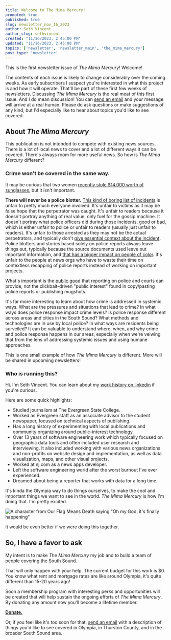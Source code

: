 ```yaml
---
title: Welcome to The Mima Mercury!
promoted: true
published: true
slug: newsletter_nov_16_2023
author: Seth Vincent
author_slug: sethvincent
created: "11/16/2023, 2:45:00 PM"
updated: "11/16/2023, 2:45:00 PM"
topics: ['newsletter', 'newsletter_main', 'the_mima_mercury']
post_type: 'newsletter'
---
```


This is the first newsletter issue of _The Mima Mercury_! Welcome!

The contents of each issue is likely to change considerably over the coming weeks. As early subscribers I suspect you're interested in what this project is and how it will operate. That'll be part of these first few weeks of newsletters. Discussing _The Mima Mercury_ is the real meat of this first issue. And I do mean discussion! You can [send an email](/about/contact/) and your message will arrive at a real human. Please do ask questions or make suggestions of any kind, but I'd especially like to hear about topics you'd like to see covered.

## About _The Mima Mercury_
This publication is not intended to compete with existing news sources. There is a lot of local news to cover and a lot of different ways it can be covered. There's always room for more useful news. So how is _The Mima Mercury_ different?

### Crime won't be covered in the same way.

It may be curious that two women [recently stole $14,000 worth of sunglasses](https://www.kiro7.com/news/local/women-steal-over-14000-designer-sunglasses-before-being-stopped-i-5/UF4VGRFGWBCRBLGKJZN3TDLU3U/), but it isn't important.

**There will never be a police blotter.** [This kind of boring list of incidents](https://www.thejoltnews.com/stories/police-blotter-for-tuesday-november-14-2023,13000) is unfair to pretty much everyone involved. It's unfair to victims as it may be false hope that the perpetrator was caught. It's unfair to readers because it doesn't portray anything of real value, only fuel for the gossip machine. It doesn't portray what police officers did during those incidents, good or bad, which is either unfair to police or unfair to readers (usually just unfair to readers). It's unfair to those arrested as they may not be the actual perpetrators, and typically don't [give essential context about the incident](https://www.americanbar.org/groups/communications_law/publications/communications_lawyer/fall2020/police-reports-shouldnt-set-news-agenda-guide-avoiding-systemic-racism-reporting/). Police blotters and stories based solely on police reports always leave things out, typically because the source documents used leave out important information, and [that has a bigger impact on people of color](https://www.npr.org/2021/05/26/1000598495/how-police-reports-became-bulletproof). It's unfair to the people at news orgs who have to waste their time on contextless recapping of police reports instead of working on important projects.

What's important is the [public good](https://www.poynter.org/ethics-trust/2021/its-time-for-journalism-to-break-the-cycle-of-crime-reporting/) that reporting on police and courts can provide, not the clickbait-driven "public interest" found in copy/pasting police reports or publishing mugshots.

It's far more interesting to learn about how crime is addressed in systemic ways. What are the pressures and situations that lead to crime? In what ways does police response impact crime levels? Is police response different across areas and cities in the South Sound? What methods and technologies are in use by local police? In what ways are residents being surveiled? It can be valuable to understand where, when, and why crime and police response happens in our areas, especially when we're veiwing that from the lens of addressing systemic issues and using humane approaches.

This is one small example of how _The Mima Mercury_ is different. More will be shared in upcoming newsletters!

### Who is running this?

Hi. I'm Seth Vincent. You can learn about my [work history on linkedin](https://www.linkedin.com/in/sethdvincent) if you're curious.

Here are some quick highlights:

- Studied journalism at The Evergreen State College.
- Worked as Evergreen staff as an associate advisor to the student newspaper, focused on technical aspects of publishing.
- Has a long history of experimenting with local publications and community organizing around public-interest technology.
- Over 13 years of software engineering work which typically focused on geographic data tools and often included user research and interviewing. It also included working with various news organizations and non-profits on website design and implementation, as well as data visualization, maps, and other visual projects.
- Worked at nj.com as a news apps developer.
- Left the software engineering world after the worst burnout I've ever experienced.
- Dreamed about being a reporter that works with data for a long time.

It's kinda the Olympia way to do things ourselves, to make the cool and important things we want to see in the world. _The Mima Mercury_ is how I'm doing that. I'm pretty excited.

![A character from Our Flag Means Death saying "Oh my God, it's finally happening"](https://media.giphy.com/media/mUVVVDMknqvcisoe4B/giphy.gif)

It would be even better if we were doing this together.

## So, I have a favor to ask
My intent is to make _The Mima Mercury_ my job and to build a team of people covering the South Sound.

That will only happen with your help. The current budget for this work is $0. You know what rent and mortgage rates are like around Olympia, it's quite different than 15-20 years ago!

Soon a membership program with interesting perks and opportunities will be created that will help sustain the ongoing efforts of _The Mima Mercury_. By donating any amount now you'll become a lifetime member.

**[Donate.](https://donate.stripe.com/4gw14n3GA8wheJOeUV)**

Or, if you feel like it's too soon for that, [send an email](/about/contact/) with a description of things you'd like to see covered in Olympia, in Thurston County, and in the broader South Sound area.
